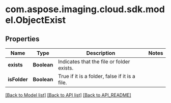 
# com.aspose.imaging.cloud.sdk.model.ObjectExist

## Properties
Name | Type | Description | Notes
------------ | ------------- | ------------- | -------------
**exists** | **Boolean** | Indicates that the file or folder exists. | 
**isFolder** | **Boolean** | True if it is a folder, false if it is a file. | 


[[Back to Model list]](API_README.md#documentation-for-models) [[Back to API list]](API_README.md#documentation-for-api-endpoints) [[Back to API_README]](API_README.md)

